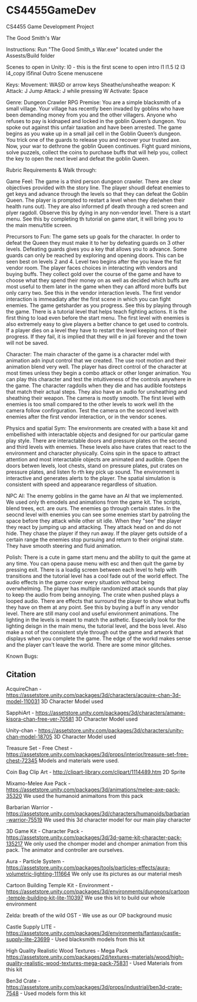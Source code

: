 # CS4455GameDev
CS4455 Game Development Project

The Good Smith's War

Instructions:
Run "The Good Smith_s War.exe" located under the Assests/Build folder

Scenes to open in Unity:
l0 - this is the first scene to open
intro
l1
l1.5
l2
l3
l4_copy
l5final
Outro Scene
menuscene

Keys:
Movement: WASD or arrow keys
Sheathe/unsheathe weapon: K
Attack: J
Jump Attack: J while pressing W
Activate: Space

Genre: Dungeon Crawler RPG
Premise: You are a simple blacksmith of a small village. Your village has recently been invaded by goblins who have been demanding money from you and the other villagers. Anyone who refuses to pay is kidnaped and locked in the goblin Queen’s dungeon.
You spoke out against this unfair taxation and have been arrested. The game begins as you wake up in a small jail cell in the Goblin Queen’s dungeon. You trick one of the guards to release you and recover your trusted axe. Now, your war to dethrone the goblin Queen continues. Fight guard minions, solve puzzels, collect the coins to purchase buffs that will help you, collect the key to open the next level and defeat the goblin Queen.


Rubric Requirements & Walk through:

Game Feel: The game is a third person dungeon crawler. There are clear objectives provided with the story line. The player shoudl defeat enemies to get keys and advance through the levels so that they can defeat the Goblin Queen. The player is prompted to restart a level when they die(when their health runs out). They are also informed pf death through a red screen and plyer ragdoll. Observe this by dying in any non-vendor level. There is a start menu. See this by completing th tutorial on game start, it will bring you to the main menu/title screen.

Precursors to Fun: The game sets up goals for the character. In order to defeat the Queen they must make it to her by defeating guards on 3 other levels. Defeating guards gives you a key that allows you to advance. Some guards can only be reached by exploring and opening doors. This can be seen best on levels 2 and 4. Level two begins after the you leave the fist vendor room. The player faces choices in interacting with vendors and buying buffs. They collect gold over the course of the game and have to choose what they spend their money on as well as decided which buffs are most useful to them later in the game when they can afford more buffs but only carry two. See this in the vendor interaction levels. The first vendor interaction is immeadiaty after the first scene in which you can fight enemies. The game getsharder as you progress. See this by playing through the game. There is a tutorial level that helps teach fighting actions. It is the first thing to load even before the start menu. The first level with enemies is also extremely easy to give players a better chance to get used to controls. If a player dies on a level they have to restart the level keeping non of their progress. If they fail, it is implied that they will e in jail forever and the town will not be saved.

Character: The main character of the game is a character mdel with animation adn input control that we created. The use root motion and their animation blend very well. The player has direct control of the character at most times unless they begin a combo attack or other longer animation. You can play this character and test the intuitiveness of the controls anywhere in the game. The character ragdolls when they die and has audible footsteps that match their actual steps. They also have an audio for unsheathing and sheathing their weapon. The camera is mostly smooth. The first level with enemies is too small compared to the other levels to work well ith the camera follow confirguration. Test the camera on the second level with enemies after the first vendor interaction, or in the vendor scenes.

Physics and spatial Sym: The environments are created with a base kit and embellished with interactable objects and designed for our particular game play style. There are interactable doors and pressure plates on the second and third levels with enemies. These levels also have crates that react to the environment and character physically. Coins spin in the space to attract attention and most interactable objects are animated and audible. Open the doors betwen levels, loot chests, stand on pressure plates, put crates on pressure plates, and listen fo rth key pick up sound. The environment is interactive and generates alerts to the player. The spatial simulation is consistent with speed and appearance regardless of situation.

NPC AI: The enemy goblins in the game have an AI that we implemented. We used only th emodels and animations from the game kit. The scripts, blend trees, ect. are ours. The enemies go through certain states. In the seocnd level with enemies you can see some enemies start by patroling the space before they attack while other sit idle. When they "see" the player they react by jumping up and attacking. They attack head on and do not hide. They chase the player if they run away. If the player gets outside of a certain range the enemies stop pursuing and return to their original state. They have smooth steering and fluid animation. 


Polish: There is a cute in game start menu and the ability to  quit the game at any time. You can opena pause menu with esc and then quit the game by pressing exit. There is a loadig screen between each level to help with transitions and the tutorial level has a cool fade out of the world effect. The audio effects in the game cover every situation without being overwhelming. The player has multiple randomized attack sounds that play to keep the audio from being annoying. The crate when pushed plays a looped audio. There are effects that surround the player to show what buffs they have on them at any point. See this by buying a buff in any vendor level. There are still many cool and useful environment animations. The lighting in the levels is meant to match the asthetic. Especially look for the lighting deisgn in the main menu, the tutorial level, and the boss level. Also make a not of the consistent style through out the game and artwork that displays when you complete the game. The edge of the workd makes sense and the player can't leave the world. There are some minor glitches.



Known Bugs:



Citation
--------
AcquireChan - https://assetstore.unity.com/packages/3d/characters/acquire-chan-3d-model-110031
3D Character Model used

SapphiArt - https://assetstore.unity.com/packages/3d/characters/amane-kisora-chan-free-ver-70581
3D Character Model used

Unity-chan - https://assetstore.unity.com/packages/3d/characters/unity-chan-model-18705
3D Character Model used

Treasure Set - Free Chest - https://assetstore.unity.com/packages/3d/props/interior/treasure-set-free-chest-72345
Models and materials were used.

Coin Bag Clip Art - http://clipart-library.com/clipart/1114489.htm
2D Sprite

Mixamo-Melee Axe Pack - https://assetstore.unity.com/packages/3d/animations/melee-axe-pack-35320
We used the humanoid animaitons from this pack

Barbarian Warrior - https://assetstore.unity.com/packages/3d/characters/humanoids/barbarian-warrior-75519
We used this 3d character model for our main play character

3D Game Kit - Character Pack - https://assetstore.unity.com/packages/3d/3d-game-kit-character-pack-135217
We only used the chomper model and chomper animation from this pack. The animator and controller are ourselves.

Aura - Particle System - https://assetstore.unity.com/packages/tools/particles-effects/aura-volumetric-lighting-111664
We only use its pictures as our material mesh

Cartoon Building Temple Kit - Environment - https://assetstore.unity.com/packages/3d/environments/dungeons/cartoon-temple-building-kit-lite-110397
We use this kit to build our whole environment

Zelda: breath of the wild OST - We use as our OP background music

Castle Supply LITE - https://assetstore.unity.com/packages/3d/environments/fantasy/castle-supply-lite-23699 - Used blacksmith models from this kit

High Quality Realistic Wood Textures - Mega Pack https://assetstore.unity.com/packages/2d/textures-materials/wood/high-quality-realistic-wood-textures-mega-pack-75831 - Used Materials from this kit

Ben3d Crate - https://assetstore.unity.com/packages/3d/props/industrial/ben3d-crate-7548 - Used models form this kit

